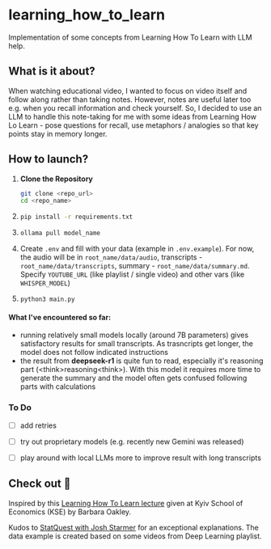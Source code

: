 # learning_how_to_learn
Implementation of some concepts from Learning How To Learn with LLM help.

## What is it about?

When watching educational video, I wanted to focus on video itself and follow along rather than taking notes. However, notes are useful later too e.g. when you recall information and check yourself. So, I decided to use an LLM to handle this note-taking for me with some ideas from Learning How Lo Learn - pose questions for recall, use metaphors / analogies so that key points stay in memory longer.

## How to launch?

1. **Clone the Repository**
   
   ```sh
   git clone <repo_url>
   cd <repo_name>

2. ```sh
   pip install -r requirements.txt
3. ```sh
   ollama pull model_name
4. Create `.env` and fill with your data (example in `.env.example`). For now, the audio will be in `root_name/data/audio`, transcripts - `root_name/data/transcripts`, summary - `root_name/data/summary.md`. Specify `YOUTUBE_URL` (like playlist / single video) and other vars (like `WHISPER_MODEL`)
5. `python3 main.py`

#### What I've encountered so far:
- running relatively small models locally (around 7B parameters) gives satisfactory results for small transcripts. As trasncripts get longer, the model does not follow indicated instructions
- the result from **deepseek-r1** is quite fun to read, especially it's reasoning part (\<think>reasoning\<think>). With this model it requires more time to generate the summary and the model often gets confused following parts with calculations

### To Do
- [ ] add retries
- [ ] try out proprietary models (e.g. recently new Gemini was released)
- [ ] play around with local LLMs more to improve result with long transcripts


## Check out 🧐
Inspired by this [Learning How To Learn lecture](https://youtu.be/QcoCYnzGwBo?si=hV_yS6-t3XOxeZKZ) given at Kyiv School of Economics (KSE) by Barbara Oakley.

Kudos to [StatQuest with Josh Starmer](https://youtube.com/@statquest?si=DFI09E5011omE3OO) for an exceptional explanations. The data example is created based on some videos from Deep Learning playlist.
